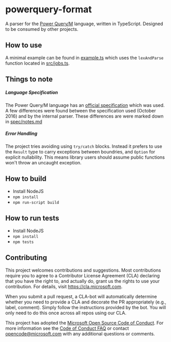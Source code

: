 # powerquery-format

A parser for the [Power Query/M](https://docs.microsoft.com/en-us/power-query/) language, written in TypeScript. Designed to be consumed by other projects.

## How to use

A minimal example can be found in [example.ts](src/example.ts) which uses the `lexAndParse` function located in [src/jobs.ts](src/jobs.ts).

## Things to note

##### Language Specification

The Power Query/M language has an [official specification](https://docs.microsoft.com/en-us/powerquery-m/power-query-m-language-specification) which was used. A few differences were found between the specification used (October 2016) and by the internal parser. These differences are were marked down in [spec/notes.md](spec/notes.md)

##### Error Handling

The project tries avoiding using `try/catch` blocks. Instead it prefers to use the `Result` type to carry exceptions between boundries, and `Option` for explicit nullability. This means library users should assume public functions won't throw an uncaught exception.

## How to build

* Install NodeJS
* `npm install`
* `npm run-script build`

## How to run tests

* Install NodeJS
* `npm install`
* `npm tests`

## Contributing

This project welcomes contributions and suggestions.  Most contributions require you to agree to a
Contributor License Agreement (CLA) declaring that you have the right to, and actually do, grant us
the rights to use your contribution. For details, visit https://cla.microsoft.com.

When you submit a pull request, a CLA-bot will automatically determine whether you need to provide
a CLA and decorate the PR appropriately (e.g., label, comment). Simply follow the instructions
provided by the bot. You will only need to do this once across all repos using our CLA.

This project has adopted the [Microsoft Open Source Code of Conduct](https://opensource.microsoft.com/codeofconduct/).
For more information see the [Code of Conduct FAQ](https://opensource.microsoft.com/codeofconduct/faq/) or
contact [opencode@microsoft.com](mailto:opencode@microsoft.com) with any additional questions or comments.

